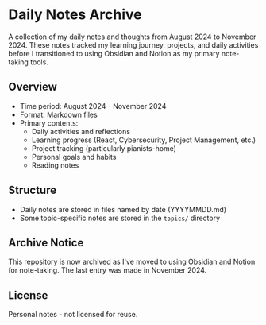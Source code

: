 # Daily Notes Archive

A collection of my daily notes and thoughts from August 2024 to November 2024. These notes tracked my learning journey, projects, and daily activities before I transitioned to using Obsidian and Notion as my primary note-taking tools.

## Overview

- Time period: August 2024 - November 2024
- Format: Markdown files
- Primary contents:
  - Daily activities and reflections
  - Learning progress (React, Cybersecurity, Project Management, etc.)
  - Project tracking (particularly pianists-home)
  - Personal goals and habits
  - Reading notes

## Structure

- Daily notes are stored in files named by date (YYYYMMDD.md)
- Some topic-specific notes are stored in the `topics/` directory

## Archive Notice

This repository is now archived as I've moved to using Obsidian and Notion for note-taking. The last entry was made in November 2024.

## License

Personal notes - not licensed for reuse. 